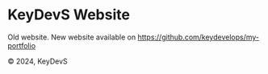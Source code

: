 # KeyDevS Website

Old website.
New website available on https://github.com/keydevelops/my-portfolio

© 2024, KeyDevS
